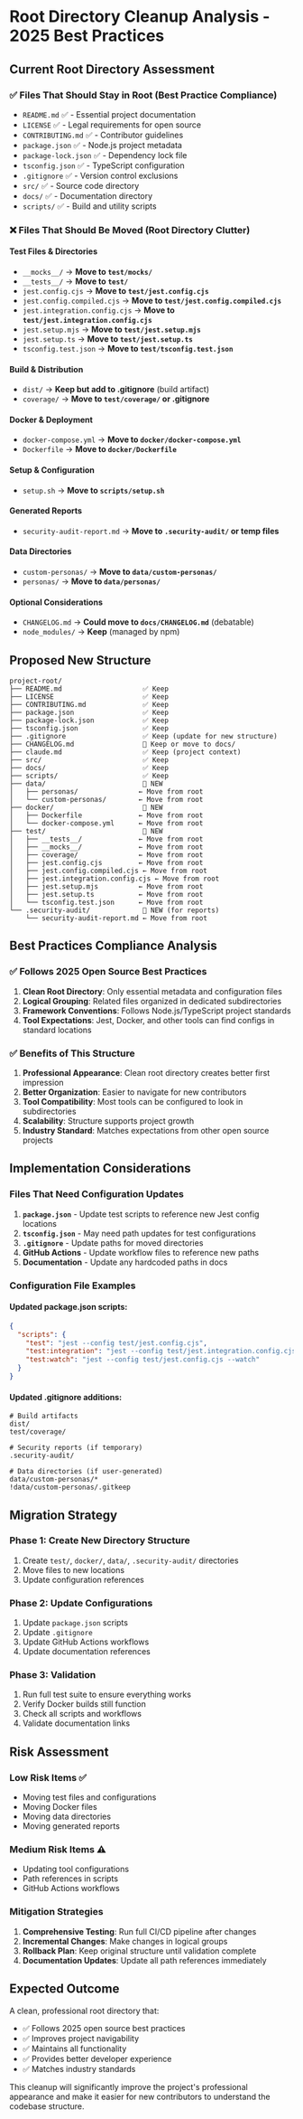 # Root Directory Cleanup Analysis - 2025 Best Practices

## Current Root Directory Assessment

### ✅ Files That Should Stay in Root (Best Practice Compliance)
- `README.md` ✅ - Essential project documentation
- `LICENSE` ✅ - Legal requirements for open source
- `CONTRIBUTING.md` ✅ - Contributor guidelines
- `package.json` ✅ - Node.js project metadata
- `package-lock.json` ✅ - Dependency lock file
- `tsconfig.json` ✅ - TypeScript configuration
- `.gitignore` ✅ - Version control exclusions
- `src/` ✅ - Source code directory
- `docs/` ✅ - Documentation directory
- `scripts/` ✅ - Build and utility scripts

### ❌ Files That Should Be Moved (Root Directory Clutter)

#### Test Files & Directories
- `__mocks__/` → **Move to `test/mocks/`**
- `__tests__/` → **Move to `test/`** 
- `jest.config.cjs` → **Move to `test/jest.config.cjs`**
- `jest.config.compiled.cjs` → **Move to `test/jest.config.compiled.cjs`**
- `jest.integration.config.cjs` → **Move to `test/jest.integration.config.cjs`**
- `jest.setup.mjs` → **Move to `test/jest.setup.mjs`**
- `jest.setup.ts` → **Move to `test/jest.setup.ts`**
- `tsconfig.test.json` → **Move to `test/tsconfig.test.json`**

#### Build & Distribution
- `dist/` → **Keep but add to .gitignore** (build artifact)
- `coverage/` → **Move to `test/coverage/` or .gitignore**

#### Docker & Deployment
- `docker-compose.yml` → **Move to `docker/docker-compose.yml`**
- `Dockerfile` → **Move to `docker/Dockerfile`**

#### Setup & Configuration
- `setup.sh` → **Move to `scripts/setup.sh`**

#### Generated Reports
- `security-audit-report.md` → **Move to `.security-audit/` or temp files**

#### Data Directories
- `custom-personas/` → **Move to `data/custom-personas/`**
- `personas/` → **Move to `data/personas/`**

#### Optional Considerations
- `CHANGELOG.md` → **Could move to `docs/CHANGELOG.md`** (debatable)
- `node_modules/` → **Keep** (managed by npm)

## Proposed New Structure

```
project-root/
├── README.md                    ✅ Keep
├── LICENSE                      ✅ Keep
├── CONTRIBUTING.md              ✅ Keep
├── package.json                 ✅ Keep
├── package-lock.json            ✅ Keep
├── tsconfig.json                ✅ Keep
├── .gitignore                   ✅ Keep (update for new structure)
├── CHANGELOG.md                 🤔 Keep or move to docs/
├── claude.md                    ✅ Keep (project context)
├── src/                         ✅ Keep
├── docs/                        ✅ Keep
├── scripts/                     ✅ Keep
├── data/                        📁 NEW
│   ├── personas/               ← Move from root
│   └── custom-personas/        ← Move from root
├── docker/                      📁 NEW
│   ├── Dockerfile              ← Move from root
│   └── docker-compose.yml      ← Move from root
├── test/                        📁 NEW
│   ├── __tests__/              ← Move from root
│   ├── __mocks__/              ← Move from root
│   ├── coverage/               ← Move from root
│   ├── jest.config.cjs         ← Move from root
│   ├── jest.config.compiled.cjs ← Move from root
│   ├── jest.integration.config.cjs ← Move from root
│   ├── jest.setup.mjs          ← Move from root
│   ├── jest.setup.ts           ← Move from root
│   └── tsconfig.test.json      ← Move from root
└── .security-audit/             📁 NEW (for reports)
    └── security-audit-report.md ← Move from root
```

## Best Practices Compliance Analysis

### ✅ Follows 2025 Open Source Best Practices

1. **Clean Root Directory**: Only essential metadata and configuration files
2. **Logical Grouping**: Related files organized in dedicated subdirectories
3. **Framework Conventions**: Follows Node.js/TypeScript project standards
4. **Tool Expectations**: Jest, Docker, and other tools can find configs in standard locations

### ✅ Benefits of This Structure

1. **Professional Appearance**: Clean root directory creates better first impression
2. **Better Organization**: Easier to navigate for new contributors
3. **Tool Compatibility**: Most tools can be configured to look in subdirectories
4. **Scalability**: Structure supports project growth
5. **Industry Standard**: Matches expectations from other open source projects

## Implementation Considerations

### Files That Need Configuration Updates

1. **`package.json`** - Update test scripts to reference new Jest config locations
2. **`tsconfig.json`** - May need path updates for test configurations
3. **`.gitignore`** - Update paths for moved directories
4. **GitHub Actions** - Update workflow files to reference new paths
5. **Documentation** - Update any hardcoded paths in docs

### Configuration File Examples

#### Updated package.json scripts:
```json
{
  "scripts": {
    "test": "jest --config test/jest.config.cjs",
    "test:integration": "jest --config test/jest.integration.config.cjs",
    "test:watch": "jest --config test/jest.config.cjs --watch"
  }
}
```

#### Updated .gitignore additions:
```
# Build artifacts
dist/
test/coverage/

# Security reports (if temporary)
.security-audit/

# Data directories (if user-generated)
data/custom-personas/*
!data/custom-personas/.gitkeep
```

## Migration Strategy

### Phase 1: Create New Directory Structure
1. Create `test/`, `docker/`, `data/`, `.security-audit/` directories
2. Move files to new locations
3. Update configuration references

### Phase 2: Update Configurations
1. Update `package.json` scripts
2. Update `.gitignore`
3. Update GitHub Actions workflows
4. Update documentation references

### Phase 3: Validation
1. Run full test suite to ensure everything works
2. Verify Docker builds still function
3. Check all scripts and workflows
4. Validate documentation links

## Risk Assessment

### Low Risk Items ✅
- Moving test files and configurations
- Moving Docker files
- Moving data directories
- Moving generated reports

### Medium Risk Items ⚠️
- Updating tool configurations
- Path references in scripts
- GitHub Actions workflows

### Mitigation Strategies
1. **Comprehensive Testing**: Run full CI/CD pipeline after changes
2. **Incremental Changes**: Make changes in logical groups
3. **Rollback Plan**: Keep original structure until validation complete
4. **Documentation Updates**: Update all path references immediately

## Expected Outcome

A clean, professional root directory that:
- ✅ Follows 2025 open source best practices
- ✅ Improves project navigability
- ✅ Maintains all functionality
- ✅ Provides better developer experience
- ✅ Matches industry standards

This cleanup will significantly improve the project's professional appearance and make it easier for new contributors to understand the codebase structure.